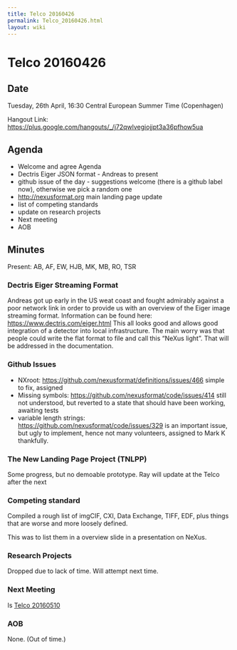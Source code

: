 ```yaml
---
title: Telco 20160426
permalink: Telco_20160426.html
layout: wiki
---
```

Telco 20160426
==============

Date
----

Tuesday, 26th April, 16:30 Central European Summer Time (Copenhagen)

Hangout Link:
<https://plus.google.com/hangouts/_/j72qwlvegiojjpt3a36pfhow5ua>

Agenda
------

-   Welcome and agree Agenda
-   Dectris Eiger JSON format - Andreas to present
-   github issue of the day - suggestions welcome (there is a github
    label now), otherwise we pick a random one
-   <http://nexusformat.org> main landing page update
-   list of competing standards
-   update on research projects
-   Next meeting
-   AOB

Minutes
-------

Present: AB, AF, EW, HJB, MK, MB, RO, TSR

### Dectris Eiger Streaming Format

Andreas got up early in the US weat coast and fought admirably against a
poor network link in order to provide us with an overview of the Eiger
image streaming format. Information can be found here:
<https://www.dectris.com/eiger.html> This all looks good and allows good
integration of a detector into local infrastructure. The main worry was
that people could write the flat format to file and call this “NeXus
light”. That will be addressed in the documentation.

### Github Issues

-   NXroot: <https://github.com/nexusformat/definitions/issues/466>
    simple to fix, assigned
-   Missing symbols: <https://github.com/nexusformat/code/issues/414>
    still not understood, but reverted to a state that should have been
    working, awaiting tests
-   variable length strings:
    <https://github.com/nexusformat/code/issues/329> is an important
    issue, but ugly to implement, hence not many volunteers, assigned to
    Mark K thankfully.

### The New Landing Page Project (TNLPP)

Some progress, but no demoable prototype. Ray will update at the Telco
after the next

### Competing standard

Compiled a rough list of imgCIF, CXI, Data Exchange, TIFF, EDF, plus
things that are worse and more loosely defined.

This was to list them in a overview slide in a presentation on NeXus.

### Research Projects

Dropped due to lack of time. Will attempt next time.

### Next Meeting

Is [Telco 20160510](Telco_20160510.html "wikilink")

### AOB

None. (Out of time.)

